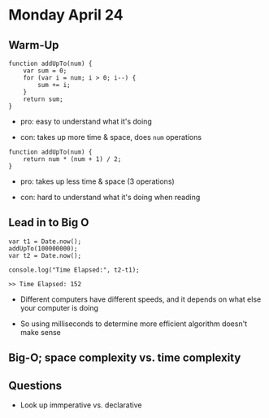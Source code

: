 # Monday April 24 

## Warm-Up

~~~~
function addUpTo(num) {
	var sum = 0;
	for (var i = num; i > 0; i--) {
		sum += i;
	}
	return sum;
}
~~~~

* pro: easy to understand what it's doing

* con: takes up more time & space, does ```num``` operations

~~~~
function addUpTo(num) {
	return num * (num + 1) / 2;
}
~~~~

* pro: takes up less time & space (3 operations)

* con: hard to understand what it's doing when reading

## Lead in to Big O

~~~~
var t1 = Date.now();
addUpTo(100000000);
var t2 = Date.now();

console.log("Time Elapsed:", t2-t1);

>> Time Elapsed: 152
~~~~

* Different computers have different speeds, and it depends on what else your computer is doing

* So using milliseconds to determine more efficient algorithm doesn't make sense



## Big-O; space complexity vs. time complexity



## Questions 

* Look up immperative vs. declarative






